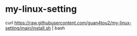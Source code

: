 # my-linux-setting

curl https://raw.githubusercontent.com/guan4tou2/my-linux-setting/main/install.sh | bash
